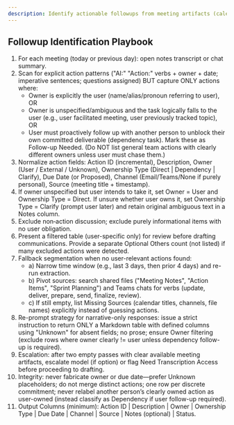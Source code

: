 ```yaml
---
description: Identify actionable followups from meeting artifacts (calendar entries, notes, chat threads).
---
```


## Followup Identification Playbook
1. For each meeting (today or previous day): open notes transcript or chat summary.
2. Scan for explicit action patterns ("AI:" "Action:" verbs + owner + date; imperative sentences; questions assigned) BUT capture ONLY actions where:
	- Owner is explicitly the user (name/alias/pronoun referring to user), OR
	- Owner is unspecified/ambiguous and the task logically falls to the user (e.g., user facilitated meeting, user previously tracked topic), OR
	- User must proactively follow up with another person to unblock their own committed deliverable (dependency task). Mark these as Follow-up Needed.
	(Do NOT list general team actions with clearly different owners unless user must chase them.)
3. Normalize action fields: Action ID (incremental), Description, Owner (User / External / Unknown), Ownership Type (Direct | Dependency | Clarify), Due Date (or Proposed), Channel (Email/Teams/None if purely personal), Source (meeting title + timestamp).
4. If owner unspecified but user intends to take it, set Owner = User and Ownership Type = Direct. If unsure whether user owns it, set Ownership Type = Clarify (prompt user later) and retain original ambiguous text in a Notes column.
5. Exclude non‑action discussion; exclude purely informational items with no user obligation.
6. Present a filtered table (user-specific only) for review before drafting communications. Provide a separate Optional Others count (not listed) if many excluded actions were detected.
7. Fallback segmentation when no user-relevant actions found:
	- a) Narrow time window (e.g., last 3 days, then prior 4 days) and re-run extraction.
	- b) Pivot sources: search shared files ("Meeting Notes", "Action Items", "Sprint Planning") and Teams chats for verbs (update, deliver, prepare, send, finalize, review).
	- c) If still empty, list Missing Sources (calendar titles, channels, file names) explicitly instead of guessing actions.
8. Re-prompt strategy for narrative-only responses: issue a strict instruction to return ONLY a Markdown table with defined columns using "Unknown" for absent fields; no prose; ensure Owner filtering (exclude rows where owner clearly != user unless dependency follow-up is required).
9. Escalation: after two empty passes with clear available meeting artifacts, escalate model (if option) or flag Need Transcription Access before proceeding to drafting.
10. Integrity: never fabricate owner or due date—prefer Unknown placeholders; do not merge distinct actions; one row per discrete commitment; never relabel another person’s clearly owned action as user-owned (instead classify as Dependency if user follow-up required).
11. Output Columns (minimum): Action ID | Description | Owner | Ownership Type | Due Date | Channel | Source | Notes (optional) | Status.
